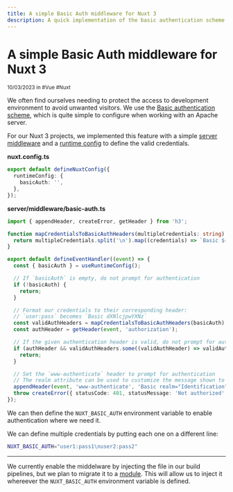 ```yaml
---
title: A simple Basic Auth middleware for Nuxt 3
description: A quick implementation of the basic authentication scheme with a server middleware and runtime config for Nuxt 3
---
```


# A simple Basic Auth middleware for Nuxt 3

<div class="tracking-wide uppercase opacity-70"><small>10/03/2023 in #Vue #Nuxt</small></div>

We often find ourselves needing to protect the access to development environment to avoid unwanted visitors. We use the [Basic authentication scheme](https://developer.mozilla.org/en-US/docs/Web/HTTP/Authentication#basic_authentication_scheme), which is quite simple to configure when working with an Apache server.

For our Nuxt 3 projects, we implemented this feature with a simple [server middleware](https://nuxt.com/docs/guide/directory-structure/server#server-middleware) and a [runtime config](https://nuxt.com/docs/guide/going-further/runtime-config) to define the valid credentials.

**nuxt.config.ts**

```ts
export default defineNuxtConfig({
  runtimeConfig: {
    basicAuth: '',
  },
});
```

**server/middleware/basic-auth.ts**

```ts
import { appendHeader, createError, getHeader } from 'h3';

function mapCredentialsToBasicAuthHeaders(multipleCredentials: string): string[] {
  return multipleCredentials.split('\n').map((credentials) => `Basic ${btoa(credentials)}`);
}

export default defineEventHandler((event) => {
  const { basicAuth } = useRuntimeConfig();

  // If `basicAuth` is empty, do not prompt for authentication
  if (!basicAuth) {
    return;
  }

  // Format our credentials to their corresponding header:
  // `user:pass` becomes `Basic dXNlcjpwYXNz`
  const validAuthHeaders = mapCredentialsToBasicAuthHeaders(basicAuth);
  const authHeader = getHeader(event, 'authorization');

  // If the given authentication header is valid, do not prompt for authentication
  if (authHeader && validAuthHeaders.some((validAuthHeader) => validAuthHeader === authHeader)) {
    return;
  }

  // Set the `www-authenticate` header to prompt for authentication
  // The realm attribute can be used to customize the message shown to the user
  appendHeader(event, 'www-authenticate', 'Basic realm="Identification"');
  throw createError({ statusCode: 401, statusMessage: 'Not authorized' });
});
```

We can then define the `NUXT_BASIC_AUTH` environment variable to enable authentication where we need it.

We can define multiple credentials by putting each one on a different line:

```bash
NUXT_BASIC_AUTH="user1:pass1\nuser2:pass2"
```

---

We currently enable the middelware by injecting the file in our build pipelines, but we plan to migrate it to a [module](https://nuxt.com/docs/guide/directory-structure/modules). This will allow us to inject it whereever the `NUXT_BASIC_AUTH` environment variable is defined.


